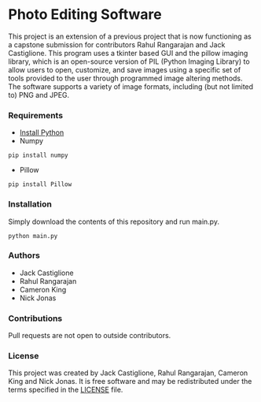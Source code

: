 # Photo Editing Software #

This project is an extension of a previous project that is now functioning as a capstone submission for contributors 
Rahul Rangarajan and Jack Castiglione. This program uses a tkinter based GUI and the pillow imaging library, which
is an open-source version of PIL (Python Imaging Library) to allow users to open, customize, and save images using 
a specific set of tools provided to the user through programmed image altering methods. The software supports a 
variety of image formats, including (but not limited to) PNG and JPEG.

### Requirements ###

* [Install Python](https://www.python.org/downloads/)
* Numpy
```
pip install numpy
```
* Pillow
```
pip install Pillow
```


### Installation ###

Simply download the contents of this repository and run main.py.
```
python main.py
```

### Authors ###

* Jack Castiglione
* Rahul Rangarajan
* Cameron King
* Nick Jonas

### Contributions ###

Pull requests are not open to outside contributors.

### License ###

This project was created by Jack Castiglione, Rahul Rangarajan, Cameron King and Nick Jonas. It is free software 
and may be redistributed under the terms specified in the [LICENSE](https://github.com/Rahul-Rangarajan/Photo-Editing-Software-/blob/master/LICENSE) file.
